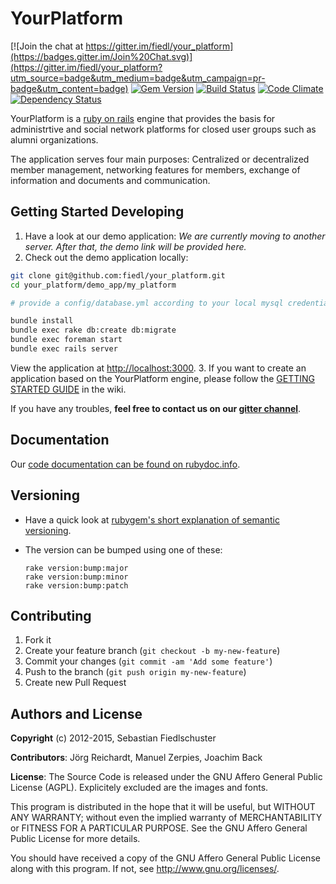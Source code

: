 # YourPlatform

[![Join the chat at https://gitter.im/fiedl/your_platform](https://badges.gitter.im/Join%20Chat.svg)](https://gitter.im/fiedl/your_platform?utm_source=badge&utm_medium=badge&utm_campaign=pr-badge&utm_content=badge)
[![Gem Version](https://badge.fury.io/rb/your_platform.svg)](http://badge.fury.io/rb/your_platform)
[![Build Status](https://travis-ci.org/fiedl/your_platform.svg?branch=master)](https://travis-ci.org/fiedl/your_platform)
[![Code Climate](https://codeclimate.com/github/fiedl/your_platform/badges/gpa.svg)](https://codeclimate.com/github/fiedl/your_platform)
[![Dependency Status](https://gemnasium.com/fiedl/your_platform.svg)](https://gemnasium.com/fiedl/your_platform)

YourPlatform is a [ruby on rails](http://rubyonrails.org) engine that provides the basis for administrtive and social network platforms for closed user groups such as alumni organizations.

The application serves four main purposes: Centralized or decentralized member management, networking features for members, exchange of information and documents and communication.

## Getting Started Developing

1. Have a look at our demo application: *We are currently moving to another server. After that, the demo link will be provided here.*
2. Check out the demo application locally:
  
  ```bash
  git clone git@github.com:fiedl/your_platform.git
  cd your_platform/demo_app/my_platform
  
  # provide a config/database.yml according to your local mysql credentials
  
  bundle install
  bundle exec rake db:create db:migrate
  bundle exec foreman start
  bundle exec rails server
  ```
  
  View the application at [http://localhost:3000](http://localhost:3000).
3. If you want to create an application based on the YourPlatform engine, please follow the [GETTING STARTED GUIDE](https://github.com/fiedl/your_platform/wiki/GettingStarted) in the wiki.

If you have any troubles, **feel free to contact us on our [gitter channel](https://gitter.im/fiedl/your_platform)**.

## Documentation

Our [code documentation can be found on rubydoc.info](http://www.rubydoc.info/github/fiedl/your_platform).

## Versioning

* Have a quick look at [rubygem's short explanation of semantic versioning](http://guides.rubygems.org/patterns/#semantic-versioning).
* The version can be bumped using one of these:
  
  ```
  rake version:bump:major
  rake version:bump:minor
  rake version:bump:patch
  ```

## Contributing

1. Fork it
2. Create your feature branch (`git checkout -b my-new-feature`)
3. Commit your changes (`git commit -am 'Add some feature'`)
4. Push to the branch (`git push origin my-new-feature`)
5. Create new Pull Request


## Authors and License

**Copyright** (c) 2012-2015, Sebastian Fiedlschuster

**Contributors**: Jörg Reichardt, Manuel Zerpies, Joachim Back

**License**: The Source Code is released under the GNU Affero General Public License (AGPL). Explicitely excluded are the images and fonts.

This program is distributed in the hope that it will be useful, but WITHOUT ANY WARRANTY; without even the implied warranty of MERCHANTABILITY or FITNESS FOR A PARTICULAR PURPOSE. See the GNU Affero General Public License for more details.

You should have received a copy of the GNU Affero General Public License along with this program. If not, see http://www.gnu.org/licenses/.
